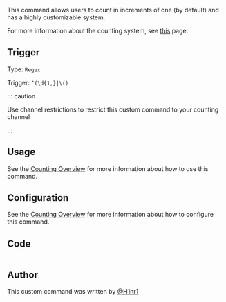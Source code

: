 This command allows users to count in increments of one (by default) and has a highly customizable system.

For more information about the counting system, see [this](overview) page.

## Trigger

Type: `Regex`

Trigger: `^(\d{1,}|\()`

::: caution

Use channel restrictions to restrict this custom command to your counting channel

:::

## Usage

See the [Counting Overview](overview) for more information about how to use this command.

## Configuration

See the [Counting Overview](overview) for more information about how to configure this command.

## Code

```gotmplfile=../../../../src/fun/counting/main.go.tmpl
```

## Author

This custom command was written by [@H1nr1](https://github.com/H1nr1)
